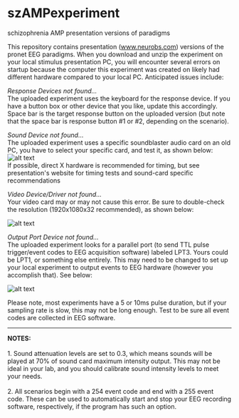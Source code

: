 # szAMPexperiment
schizophrenia AMP presentation versions of paradigms

This repository contains presentation (www.neurobs.com) versions of the pronet EEG paradigms.  When you download and unzip the experiment on your local stimulus presentation PC, you will encounter several errors on startup because the computer this experiment was created on likely had different hardware compared to your local PC.  Anticipated issues include:

<em>Response Devices not found...</em><br>
The uploaded experiment uses the keyboard for the response device.  If you have a button box or other device that you like, update this accordingly.  Space bar is the target response button on the uploaded version (but note that the space bar is response button #1 or #2, depending on the scenario).

<em>Sound Device not found...</em><br>
The uploaded experiment uses a specific soundblaster audio card on an old PC, you have to select your specific card, and test it, as shown below:<br>
![alt text](http://www.bieegl.net/broach/support/presSoundtest2.png)<br>
If possible, direct X hardware is recommended for timing, but see presentation's website for timing tests and sound-card specific recommendations

<em>Video Device/Driver not found...</em><br>
Your video card may or may not cause this error.  Be sure to double-check the resolution (1920x1080x32 recommended), as shown below:<br>

![alt text](http://www.bieegl.net/broach/support/1920x1080.png)

<em>Output Port Device not found...</em><br>
The uploaded experiment looks for a parallel port (to send TTL pulse trigger/event codes to EEG acquisition software) labeled LPT3.  Yours could be LPT1, or something else entirely.  This may need to be changed to set up your local experiment to output events to EEG hardware (however you accomplish that).  See below:<br>


![alt text](http://www.bieegl.net/broach/support/presPorttest2.png)<br>

Please note, most experiments have a 5 or 10ms pulse duration, but if your sampling rate is slow, this may not be long enough.  Test to be sure all event codes are collected in EEG software.
<br>

<hr>
<b>NOTES:</b>
<br><br>
1. Sound attenuation levels are set to 0.3, which means sounds will be played at 70% of sound card maximum intensity output.  This may not be ideal in your lab, and you should calibrate sound intensity levels to meet your needs.
<br><br>
2. All scenarios begin with a 254 event code and end with a 255 event code.  These can be used to automatically start and stop your EEG recording software, respectively, if the program has such an option.
